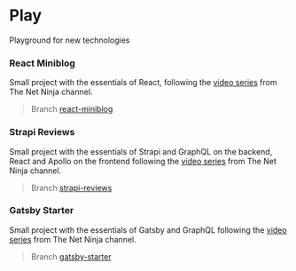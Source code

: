 # Play

Playground for new technologies


### React Miniblog
Small project with the essentials of React, following the [video series](https://www.youtube.com/watch?v=j942wKiXFu8&list=PL4cUxeGkcC9gZD-Tvwfod2gaISzfRiP9d) from The Net Ninja channel.
> Branch [react-miniblog](https://github.com/maxkraszewski/play/tree/react-miniblog)

### Strapi Reviews
Small project with the essentials of Strapi and GraphQL on the backend, React and Apollo on the frontend following the [video series](https://www.youtube.com/watch?v=4Ntd414raYc&list=PL4cUxeGkcC9h6OY8_8Oq6JerWqsKdAPxn) from The Net Ninja channel.
> Branch [strapi-reviews](https://github.com/maxkraszewski/play/tree/strapi-reviews)
 
### Gatsby Starter
Small project with the essentials of Gatsby and GraphQL following the [video series](https://www.youtube.com/playlist?list=PL4cUxeGkcC9hw1g77I35ZivVLe8k2nvjB) from The Net Ninja channel.
> Branch [gatsby-starter](https://github.com/maxkraszewski/play/tree/gatsby-starter)
 